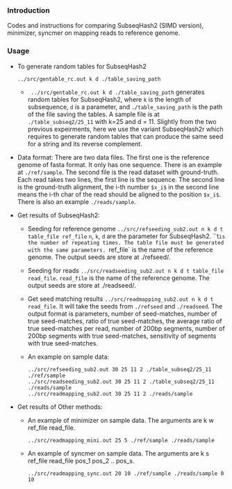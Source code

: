 ### Introduction
Codes and instructions for comparing SubseqHash2 (SIMD version), minimizer, syncmer on mapping reads to reference genome. 

### Usage
    
- To generate random tables for SubseqHash2
  ```
  ../src/gentable_rc.out k d ./table_saving_path
  ```
	 - ` ../src/gentable_rc.out k d ./table_saving_path` generates random tables for SubseqHash2, where `k` is the length of subsequence, `d` is a parameter, and `./table_saving_path` is the path of the file saving the tables. A sample file is at `./table_subseq2/25_11` with k=25 and d = 11. Slightly from the two previous expeirments, here we use the variant SubseqHash2r which requires to generate random tables that can produce the same seed for a string and its reverse complement.

- Data format:
  There are two data files. The first one is the reference genome of fasta format. It only has one sequence. There is an example at `./ref/sample`. 
The second file is the read dataset with ground-truth. Each read takes two lines, the first line is the sequence. 
The second line is the ground-truth alignment, the i-th number `$x_i$` in the second line means the i-th char of the read should be aligned to the position `$x_i$`. 
There is also an example `./reads/sample`.

- Get results of SubseqHash2:
  - Seeding for reference genome `../src/refseeding_sub2.out n k d t table_file ref_file`
    `n`, `k`, `d` are the parameter for SubseqHash2. ``t` is the number of repeating times. The table file must be generated with the same parameters. 
`ref_file` is the name of the reference genome. The output seeds are store at ./refseed/.

  - Seeding for reads `../src/readseeding_sub2.out n k d t table_file read_file`.
`read_file` is the name of the reference genome. The output seeds are store at ./readseed/.

  - Get seed matching results `../src/readmapping_sub2.out n k d t read_file`. It will take the seeds from `./refseed` and `./readseed`. The output format is parameters, 
number of seed-matches, number of true seed-matches, ratio of true seed-matches, the average ratio of true seed-matches per read, 
number of 200bp segments, number of 200bp segments with true seed-matches, sensitivity of segments with true seed-matches.

  - An example on sample data:
    ```
    ../src/refseeding_sub2.out 30 25 11 2 ./table_subseq2/25_11 ./ref/sample
    ../src/readseeding_sub2.out 30 25 11 2 ./table_subseq2/25_11 ./reads/sample
    ../src/readmapping_sub2.out 30 25 11 2 ./reads/sample
    ```

- Get results of Other methods:
  - An example of minimizer on sample data. The arguments are k w ref_file read_file.
      ```
      ../src/readmapping_mini.out 25 5 ./ref/sample ./reads/sample
      ```
  - An example of syncmer on sample data. The arguments are k s ref_file read_file pos_1 pos_2 .. pos_s.
      ```
      ../src/readmapping_sync.out 20 10 ./ref/sample ./reads/sample 0 10
      ```
